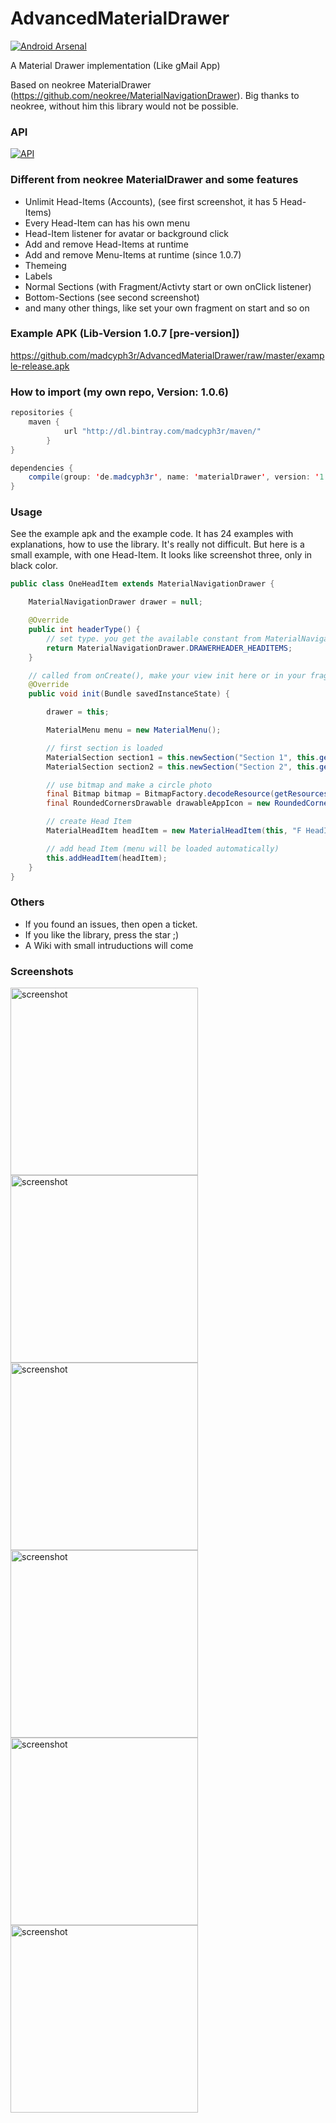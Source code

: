 AdvancedMaterialDrawer
======================
[![Android Arsenal](https://img.shields.io/badge/Android%20Arsenal-AdvancedMaterialDrawer-brightgreen.svg?style=flat)](http://android-arsenal.com/details/1/1617)

A Material Drawer implementation (Like gMail App)

Based on neokree MaterialDrawer (https://github.com/neokree/MaterialNavigationDrawer).
Big thanks to neokree, without him this library would not be possible.

### API
[![API](https://img.shields.io/badge/API-10%2B-brightgreen.svg?style=flat)](https://android-arsenal.com/api?level=10)

### Different from neokree MaterialDrawer and some features
- Unlimit Head-Items (Accounts), (see first screenshot, it has 5 Head-Items)
- Every Head-Item can has his own menu
- Head-Item listener for avatar or background click
- Add and remove Head-Items at runtime
- Add and remove Menu-Items at runtime (since 1.0.7)
- Themeing
- Labels
- Normal Sections (with Fragment/Activty start or own onClick listener)
- Bottom-Sections (see second screenshot)
- and many other things, like set your own fragment on start and so on

### Example APK (Lib-Version 1.0.7 [pre-version]) 
https://github.com/madcyph3r/AdvancedMaterialDrawer/raw/master/example-release.apk

###  How to import (my own repo, Version: 1.0.6)
```java
repositories {
    maven {
            url "http://dl.bintray.com/madcyph3r/maven/"
        }
}

dependencies {
    compile(group: 'de.madcyph3r', name: 'materialDrawer', version: '1.0.6', ext: 'aar')
}
```

### Usage
See the example apk and the example code. It has 24 examples with explanations, how to use the library. It's really not difficult.
But here is a small example, with one Head-Item. It looks like screenshot three, only in black color.

```java
public class OneHeadItem extends MaterialNavigationDrawer {

    MaterialNavigationDrawer drawer = null;

    @Override
    public int headerType() {
        // set type. you get the available constant from MaterialNavigationDrawer class
        return MaterialNavigationDrawer.DRAWERHEADER_HEADITEMS;
    }

    // called from onCreate(), make your view init here or in your fragment.
    @Override
    public void init(Bundle savedInstanceState) {

        drawer = this;

        MaterialMenu menu = new MaterialMenu();

        // first section is loaded
        MaterialSection section1 = this.newSection("Section 1", this.getResources().getDrawable(R.drawable.ic_favorite_black_36dp), new FragmentIndex(), false, menu);
        MaterialSection section2 = this.newSection("Section 2", this.getResources().getDrawable(R.drawable.ic_list_black_36dp), new FragmentIndex(), false, menu);

        // use bitmap and make a circle photo
        final Bitmap bitmap = BitmapFactory.decodeResource(getResources(), R.drawable.app_drawer_icon);
        final RoundedCornersDrawable drawableAppIcon = new RoundedCornersDrawable(getResources(), bitmap);

        // create Head Item
        MaterialHeadItem headItem = new MaterialHeadItem(this, "F HeadItem", "F Subtitle", drawableAppIcon, R.drawable.mat5, menu, 0);

        // add head Item (menu will be loaded automatically)
        this.addHeadItem(headItem);
    }
}
```

### Others
- If you found an issues, then open a ticket.
- If you like the library, press the star ;)
- A Wiki with small intruductions will come

### Screenshots
<img src="https://github.com/madcyph3r/AdvancedMaterialDrawer/blob/master/Screenshot_1.png" alt="screenshot" width="300px" height="auto" />
<img src="https://github.com/madcyph3r/AdvancedMaterialDrawer/blob/master/Screenshot_2.png" alt="screenshot" width="300px" height="auto" />
<img src="https://github.com/madcyph3r/AdvancedMaterialDrawer/blob/master/Screenshot_3.png" alt="screenshot" width="300px" height="auto" />
<img src="https://github.com/madcyph3r/AdvancedMaterialDrawer/blob/master/Screenshot_4.png" alt="screenshot" width="300px" height="auto" />
<img src="https://github.com/madcyph3r/AdvancedMaterialDrawer/blob/master/Screenshot_5.png" alt="screenshot" width="300px" height="auto" />
<img src="https://github.com/madcyph3r/AdvancedMaterialDrawer/blob/master/Screenshot_6.png" alt="screenshot" width="300px" height="auto" />
